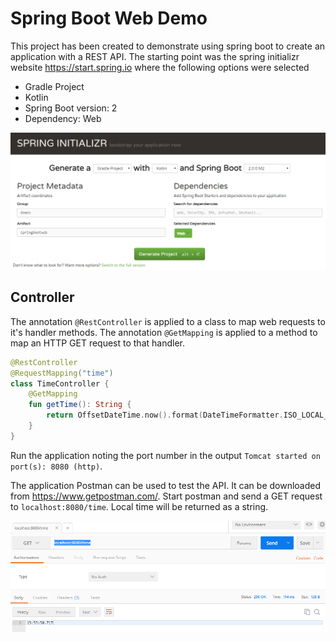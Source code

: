 # Spring Boot Web Demo

This project has been created to demonstrate using spring boot to create an application with a REST API. The starting point was the spring initializr website https://start.spring.io where the following options were selected
 * Gradle Project
 * Kotlin
 * Spring Boot version: 2
 * Dependency: Web
 
![initializr](https://github.com/DangerousDarlow/SpringBootWebDemo/blob/master/screenshots/initializr.png)

## Controller

The annotation `@RestController` is applied to a class to map web requests to it's handler methods. The annotation `@GetMapping` is applied to a method to map an HTTP GET request to that handler.

```kotlin
@RestController
@RequestMapping("time")
class TimeController {
    @GetMapping
    fun getTime(): String {
        return OffsetDateTime.now().format(DateTimeFormatter.ISO_LOCAL_TIME)
    }
}
```

Run the application noting the port number in the output `Tomcat started on port(s): 8080 (http)`.

The application Postman can be used to test the API. It can be downloaded from https://www.getpostman.com/. Start postman and send a GET request to `localhost:8080/time`. Local time will be returned as a string.

![get time](https://github.com/DangerousDarlow/SpringBootWebDemo/blob/master/screenshots/postman-get-time.png)